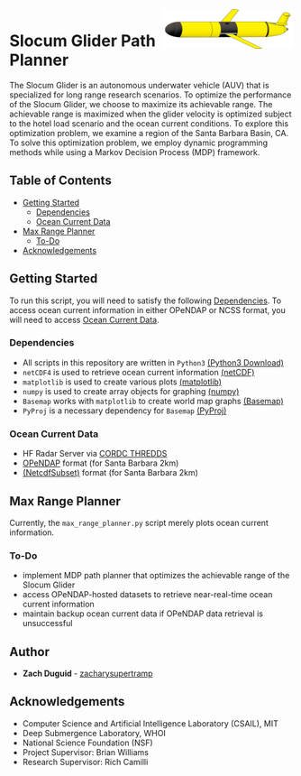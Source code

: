 <a href="https://github.com/zduguid">
    <img src="images/glider2.png" alt="glider_image" align="right" height="70">
</a>


# Slocum Glider Path Planner
The Slocum Glider is an autonomous underwater vehicle (AUV) that is specialized for long range research scenarios. To optimize the performance of the Slocum Glider, we choose to maximize its achievable range. The achievable range is maximized when the glider velocity is optimized subject to the hotel load scenario and the ocean current conditions. To explore this optimization problem, we examine a region of the Santa Barbara Basin, CA. To solve this optimization problem, we employ dynamic programming methods while using a Markov Decision Process (MDP) framework.  


## Table of Contents
- [Getting Started](#getting-started)
    - [Dependencies](#dependencies)
    - [Ocean Current Data](#ocean-current-data) 
- [Max Range Planner](#max-range-planner)
    - [To-Do](#to-do)
- [Acknowledgements](#acknowledgements)


## Getting Started 
To run this script, you will need to satisfy the following [Dependencies](#dependencies). To access ocean current information in either OPeNDAP or NCSS format, you will need to access [Ocean Current Data](#ocean-current-data).


### Dependencies 
* All scripts in this repository are written in ```Python3``` [(Python3 Download)](https://www.python.org/downloads/)
* ```netCDF4``` is used to retrieve ocean current information [(netCDF)](http://unidata.github.io/netcdf4-python/)
* ```matplotlib``` is used to create various plots [(matplotlib)](https://matplotlib.org)
* ```numpy``` is used to create array objects for graphing [(numpy)](http://www.numpy.org)
* ```Basemap``` works with ```matplotlib``` to create world map graphs [(Basemap)](https://matplotlib.org/basemap/)
* ```PyProj``` is a necessary dependency for ```Basemap``` [(PyProj)](https://pypi.python.org/pypi/pyproj?)


### Ocean Current Data
* HF Radar Server via [CORDC THREDDS](http://hfrnet.ucsd.edu/thredds/catalog.html)
* [OPeNDAP](http://hfrnet.ucsd.edu/thredds/dodsC/HFR/USWC/2km/hourly/RTV/HFRADAR,_US_West_Coast,_2km_Resolution,_Hourly_RTV_best.ncd.html) format (for Santa Barbara 2km)
* [(NetcdfSubset)](http://hfrnet.ucsd.edu/thredds/ncss/grid/HFR/USWC/2km/hourly/RTV/HFRADAR,_US_West_Coast,_2km_Resolution,_Hourly_RTV_best.ncd/dataset.html) format (for Santa Barbara 2km)


## Max Range Planner
Currently, the ```max_range_planner.py``` script merely plots ocean current information.

### To-Do
* implement MDP path planner that optimizes the achievable range of the Slocum Glider
* access OPeNDAP-hosted datasets to retrieve near-real-time ocean current information
* maintain backup ocean current data if OPeNDAP data retrieval is unsuccessful


## Author
* **Zach Duguid** - [zacharysupertramp](https://github.com/zduguid)


## Acknowledgements
* Computer Science and Artificial Intelligence Laboratory (CSAIL), MIT
* Deep Submergence Laboratory, WHOI
* National Science Foundation (NSF)
* Project Supervisor: Brian Williams
* Research Supervisor: Rich Camilli